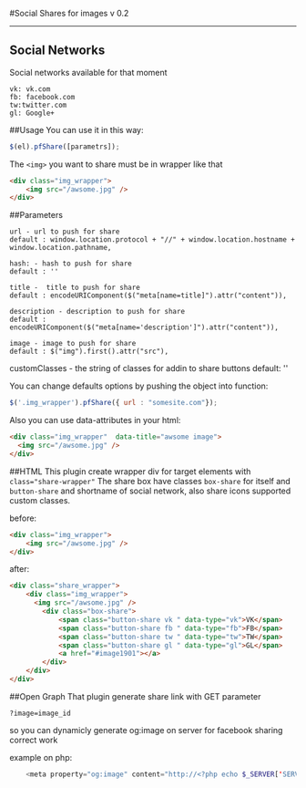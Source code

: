 #Social Shares for images v 0.2


----------
## Social Networks
Social networks available for that moment
```
vk: vk.com
fb: facebook.com
tw:twitter.com
gl: Google+
```
##Usage
You can use it in this way:
```javascript
$(el).pfShare([parametrs]);
```
The `<img>` you want to share must be in wrapper like that
```html
<div class="img_wrapper">
    <img src="/awsome.jpg" />
</div>
```
##Parameters

    url - url to push for share
    default : window.location.protocol + "//" + window.location.hostname + window.location.pathname, 
    
    hash: - hash to push for share
    default : '' 
    
    title -  title to push for share
    default : encodeURIComponent($("meta[name=title]").attr("content")),
    
    description - description to push for share
    default : encodeURIComponent($("meta[name='description']").attr("content")),
    
    image - image to push for share 
    default : $("img").first().attr("src"), 
   
  customClasses - the string of classes for addin to share buttons 
  default: ''



You can change defaults options by pushing the object into function:
```javascript
$('.img_wrapper').pfShare({ url : "somesite.com"});
```
Also you can use data-attributes in your html:
```html
<div class="img_wrapper"  data-title="awsome image">
  <img src="/awsome.jpg" />
</div>
```

##HTML
This plugin create wrapper div for  target elements with `class="share-wrapper"`
The share box have classes `box-share` for itself  and `button-share` and shortname of social network, also share icons supported custom classes.

before:
```html
<div class="img_wrapper">
    <img src="/awsome.jpg" />
</div>
```
after:
```html
<div class="share_wrapper">
    <div class="img_wrapper">
      <img src="/awsome.jpg" />
        <div class="box-share">
            <span class="button-share vk " data-type="vk">VK</span>
            <span class="button-share fb " data-type="fb">FB</span>
            <span class="button-share tw " data-type="tw">TW</span>
            <span class="button-share gl " data-type="gl">GL</span>
            <a href="#image1901"></a>
        </div>
    </div>
</div>
```
##Open Graph
That plugin generate share link with GET parameter 
```
?image=image_id
```

so you can dynamicly generate og:image on server for facebook sharing correct work

example on php:
```php
    <meta property="og:image" content="http://<?php echo $_SERVER['SERVER_NAME'] ?>/assets/img/image-<?php echo $_GET['image']; ?>.jpg" />
```
